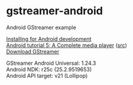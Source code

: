 # gstreamer-android
Android GStreamer example

[Installing for Android development](https://gstreamer.freedesktop.org/documentation/installing/for-android-development.html?gi-language=c)  
[Android tutorial 5: A Complete media player](https://gstreamer.freedesktop.org/documentation/tutorials/android/a-complete-media-player.html?gi-language=c)
([src](https://gitlab.freedesktop.org/gstreamer/gstreamer/-/tree/main/subprojects/gst-docs/examples/tutorials/android))  
[Download GStreamer](https://gstreamer.freedesktop.org/download/#android)

GStreamer Android Universal: 1.24.3  
Android NDK: r25c (25.2.9519653)  
Android API target: v21 (Lollipop)
